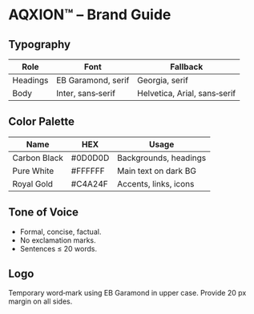 # AQXION™ – Brand Guide

## Typography
| Role | Font | Fallback |
|------|------|----------|
| Headings | EB Garamond, serif | Georgia, serif |
| Body | Inter, sans‑serif | Helvetica, Arial, sans‑serif |

## Color Palette
| Name | HEX | Usage |
|------|-----|-------|
| Carbon Black | #0D0D0D | Backgrounds, headings |
| Pure White | #FFFFFF | Main text on dark BG |
| Royal Gold | #C4A24F | Accents, links, icons |

## Tone of Voice
* Formal, concise, factual.
* No exclamation marks.
* Sentences ≤ 20 words.

## Logo
Temporary word‑mark using EB Garamond in upper case. Provide 20 px margin on all sides.

